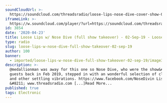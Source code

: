 ```yaml
---
soundCloudUrl: >-
  https://soundcloud.com/threadsradio/loose-lips-nose-dive-cover-show-02-sep-2019
iframeLink: >-
  https://w.soundcloud.com/player/?url=https://soundcloud.com/threadsradio/loose-lips-nose-dive-cover-show-02-sep-2019&color=00aabb&auto_play=false&hide_related=false&show_comments=true&show_user=true&show_reposts=false
id: 3854
date: '2020-04-23'
title: Loose Lips w/ Nose Dive (full show takeover) - 02-Sep-19 - Loose Lips
type: radio
slug: loose-lips-w-nose-dive-full-show-takeover-02-sep-19
author: 100
banner:
  - imported/loose-lips-w-nose-dive-full-show-takeover-02-sep-19/image3854.jpeg
description: >-
  @medallionman was away for this one so Nose Dive, who were the show&#8217;s
  guests back in Feb 2019, stepped in with an wonderful selection of club sounds
  and other settling vibrations. https://www.facebook.com/NoseDivin Listen live
  &#8211; www.threadsradio.com [...]Read More...
published: true
tags: Electronic
---
```


